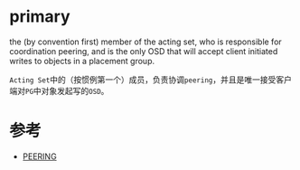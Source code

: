 primary
=======
the (by convention first) member of the acting set, who is responsible for coordination peering, and is the only OSD that will accept client initiated writes to objects in a placement group.

`Acting Set`中的（按惯例第一个）成员，负责协调`peering`，并且是唯一接受客户端对`PG`中对象发起写的`OSD`。

# 参考
 * [PEERING](https://docs.ceph.com/en/latest/dev/peering/)
